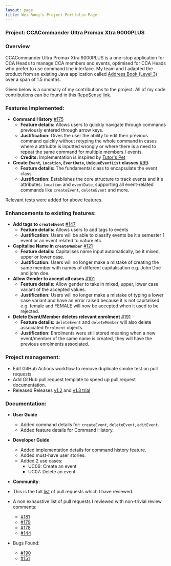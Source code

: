 ```yaml
---
layout: page
title: Wei Rong's Project Portfolio Page
---
```


### Project: CCACommander Ultra Promax Xtra 9000PLUS

### Overview

CCACommander Ultra Promax Xtra 9000PLUS is a one-stop application for CCA Heads to manage CCA members and events, optimised for CCA Heads who prefer to use command line interface.
My team and I adapted the product from an existing Java application called [Address Book (Level 3)](https://se-education.org/addressbook-level3/) over a span of 1.5 months.

Given below is a summary of my contributions to the project. All of my code contributions can be found in this [RepoSense link](https://nus-cs2103-ay2324s1.github.io/tp-dashboard/?search=wr1159&breakdown=true#/).

### Features Implemented:
* **Command History** [#175](https://github.com/AY2324S1-CS2103T-F11-1/tp/pull/175)
  * **Feature details:** Allows users to quickly navigate through commands previously entered through arrow keys.
  * **Justification:** Gives the user the ability to edit their previous command quickly without retyping the whole command in cases where a attriubte is inputted wrongly or where there is a need to repeat the same command for multiple members / events.
  * **Credits:** Implementation is inspired by [Tutor's Pet](https://github.com/AY2021S1-CS2103T-T10-4/tp) 
* **Create `Event`, `Location`, `EventDate`, `UniqueEventList` classes** [#99](https://github.com/AY2324S1-CS2103T-F11-1/tp/pull/99):
  * **Feature details:** The fundamental class to encapsulate the event class.
  * **Justification:** Establishes the core structure to track events and it's attributes: `location` and `eventDate`, supporting all event-related commands like `createEvent`, `deleteEvent` and more.

Relevant tests were added for above features.

### Enhancements to existing features:
* **Add tags to `createEvent`** [#147](https://github.com/AY2324S1-CS2103T-F11-1/tp/pull/147)
  * **Feature details:** Allows users to add tags to events
  * **Justification:** Users will be able to classify events be it a semester 1 event or an event related to nature etc.
* **Capitalise Name in `createMember`** [#121](https://github.com/AY2324S1-CS2103T-F11-1/tp/pull/150)
  * **Feature details:** Capitalises name input automatically, be it mixed, upper or lower case.
  * **Justification:** Users will no longer make a mistake of creating the same member with names of different capitalisation e.g. John Doe and john doe.
* **Allow Gender to accept all cases** [#101](https://github.com/AY2324S1-CS2103T-F11-1/tp/pull/101)
  * **Feature details:** Allow gender to take in mixed, upper, lower case variant of the accepted values.
  * **Justification:** Users will no longer make a mistake of typing a lower case variant and have an error raised because it is not capitalised e.g. female and FEMALE will now be accepted when it used to be rejected.
* **Delete Event/Member deletes relevant enrolment** [#191](https://github.com/AY2324S1-CS2103T-F11-1/tp/pull/191)
  * **Feature details:** `deleteEvent` and `deleteMember` will also delete associated `Enrolment` objects.
  * **Justification:** Enrolments were still stored meaning when a new event/member of the same name is created, they will have the previous enrolments associated.

### Project management:
* Edit GitHub Actions workflow to remove duplicate smoke test on pull requests.
* Add GitHub pull request template to speed up pull request documentation.
* Released Releases [v1.2](https://github.com/AY2324S1-CS2103T-F11-1/tp/releases/tag/1.2) and [v1.3 trial](https://github.com/AY2324S1-CS2103T-F11-1/tp/releases/tag/v1.3-trial)


### Documentation:
* **User Guide**
  * Added command details for: `createEvent`, `deleteEvent`, `editEvent`.
  * Added feature details for Command History.
* **Developer Guide**
  * Added implementation details for command history feature. 
  * Added must-have user stories. 
  * Added 2 use cases:
    * UC06: Create an event
    * UC07: Delete an event

* **Community**:
* This is the full [list](https://github.com/AY2324S1-CS2103T-F11-1/tp/pulls?q=is%3Apr+reviewed-by%3Awr1159) of pull requests which I have reviewed.
* A non exhaustive list of pull requests I reviewed with non-trivial review comments:
  * [#181](https://github.com/AY2324S1-CS2103T-F11-1/tp/pull/181)
  * [#179](https://github.com/AY2324S1-CS2103T-F11-1/tp/pull/179)
  * [#178](https://github.com/AY2324S1-CS2103T-F11-1/tp/pull/178)
  * [#144](https://github.com/AY2324S1-CS2103T-F11-1/tp/pull/144)
* Bugs Found:
  * [#190](https://github.com/AY2324S1-CS2103T-F11-1/tp/issues/190)
  * [#151](https://github.com/AY2324S1-CS2103T-F11-1/tp/issues/151)